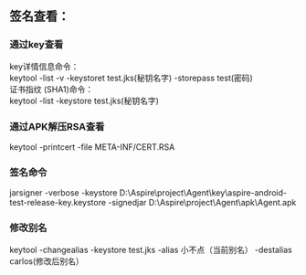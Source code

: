 ## 签名查看：

### 通过key查看
key详情信息命令：   
keytool -list -v -keystoret test.jks(秘钥名字) -storepass test(密码)   
证书指纹 (SHA1)命令：   
keytool -list -keystore test.jks(秘钥名字)   

### 通过APK解压RSA查看
keytool -printcert -file META-INF/CERT.RSA


### 签名命令
jarsigner -verbose -keystore D:\Aspire\project\Agent\key\aspire-android-test-release-key.keystore -signedjar D:\Aspire\project\Agent\apk\Agent.apk 

### 修改别名
keytool -changealias -keystore test.jks -alias 小不点（当前别名） -destalias carlos(修改后别名）
